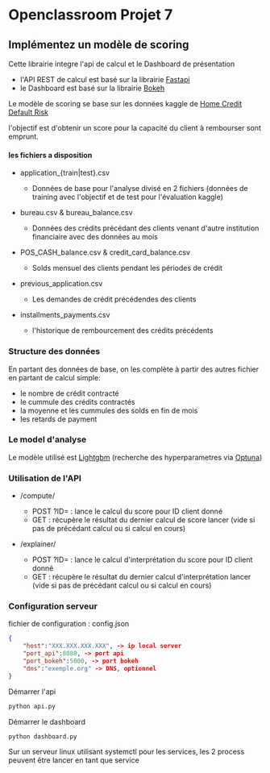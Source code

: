 # Openclassroom Projet 7
## Implémentez un modèle de scoring

Cette librairie integre l'api de calcul et le Dashboard de présentation

* l'API REST de calcul est basé sur la librairie [Fastapi](https://fastapi.tiangolo.com/)
* le Dashboard est basé sur la librairie [Bokeh](https://bokeh.org/)

Le modèle de scoring se base sur les données kaggle de [Home Credit Default Risk](https://www.kaggle.com/c/home-credit-default-risk/overview)

l'objectif est d'obtenir un score pour la capacité du client à rembourser sont emprunt.
#### les fichiers a disposition

* application_{train|test}.csv
    * Données de base pour l'analyse divisé en 2 fichiers (données de training avec l'objectif et de test pour l'évaluation kaggle)


* bureau.csv & bureau_balance.csv
    * Données des crédits précédant des clients venant d'autre institution financiaire avec des données au mois


* POS_CASH_balance.csv & credit_card_balance.csv
    * Solds mensuel des clients pendant les périodes de crédit


* previous_application.csv
    * Les demandes de crédit précédendes des clients


* installments_payments.csv
    * l'historique de rembourcement des crédits précédents
    

### Structure des données
En partant des données de base, on les complète à partir des autres fichier en partant de calcul simple:
* le nombre de crédit contracté
* le cummule des crédits contractés
* la moyenne et les cummules des solds en fin de mois
* les retards de payment

### Le model d'analyse
Le modèle utilisé est [Lightgbm](https://lightgbm.readthedocs.io/en/latest/index.html) (recherche des hyperparametres via [Optuna](https://optuna.org/))

### Utilisation de l'API
* /compute/
    * POST ?ID= : lance le calcul du score pour ID client donné
    * GET : récupère le résultat du dernier calcul de score lancer (vide si pas de précédant calcul ou si calcul en cours)


* /explainer/
    * POST ?ID= : lance le calcul d'interprétation du score pour ID client donné
    * GET : récupère le résultat du dernier calcul d'interprétation lancer (vide si pas de précédant calcul ou si calcul en cours)

### Configuration serveur
fichier de configuration : config.json
```json
{
    "host":"XXX.XXX.XXX.XXX", -> ip local server
    "port_api":8080, -> port api
    "port_bokeh":5000, -> port bokeh
    "dns":"exemple.org" -> DNS, optionnel
}
```
Démarrer l'api
```sh
python api.py
```

Démarrer le dashboard
```bash
python dashboard.py
```

Sur un serveur linux utilisant systemctl pour les services, les 2 process peuvent être lancer en tant que service